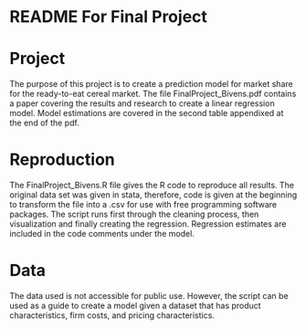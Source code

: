 # README For Final Project

# Project

The purpose of this project is to create a prediction model for market share for the ready-to-eat cereal market. The file FinalProject_Bivens.pdf contains a paper covering the results and research to create a linear regression model. Model estimations are covered in the second table appendixed at the end of the pdf.

# Reproduction

The FinalProject_Bivens.R file gives the R code to reproduce all results. The original data set was given in stata, therefore, code is given at the beginning to transform the file into a .csv for use with free programming software packages. The script runs first through the cleaning process, then visualization and finally creating the regression. Regression estimates are included in the code comments under the model. 

# Data

The data used is not accessible for public use. However, the script can be used as a guide to create a model given a dataset that has product characteristics, firm costs, and pricing characteristics.
